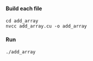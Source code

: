 #### Build each file

    cd add_array
    nvcc add_array.cu -o add_array

#### Run 
    ./add_array